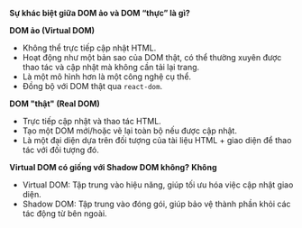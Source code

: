 **Sự khác biệt giữa DOM ảo và DOM “thực” là gì?**

**DOM ảo (Virtual DOM)**  
- Không thể trực tiếp cập nhật HTML.  
- Hoạt động như một bản sao của DOM thật, có thể thường xuyên được thao tác và cập nhật mà không cần tải lại trang.  
- Là một mô hình hơn là một công nghệ cụ thể.  
- Đồng bộ với DOM thật qua `react-dom`.  

**DOM "thật" (Real DOM)**  
- Trực tiếp cập nhật và thao tác HTML.  
- Tạo một DOM mới/hoặc vẽ lại toàn bộ nếu được cập nhật.  
- Là một đại diện dựa trên đối tượng của tài liệu HTML + giao diện để thao tác với đối tượng đó.  

**Virtual DOM có giống với Shadow DOM không?**
**Không**
- Virtual DOM: Tập trung vào hiệu năng, giúp tối ưu hóa việc cập nhật giao diện.
- Shadow DOM: Tập trung vào đóng gói, giúp bảo vệ thành phần khỏi các tác động từ bên ngoài.

